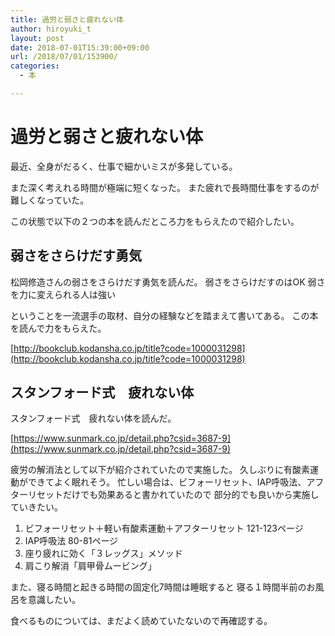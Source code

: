 ```yaml
---
title: 過労と弱さと疲れない体
author: hiroyuki_t
layout: post
date: 2018-07-01T15:39:00+09:00
url: /2018/07/01/153900/
categories:
  - 本

---
```


# 過労と弱さと疲れない体

最近、全身がだるく、仕事で細かいミスが多発している。

また深く考えれる時間が極端に短くなった。
また疲れで長時間仕事をするのが難しくなっていた。

この状態で以下の２つの本を読んだところ力をもらえたので紹介したい。


## 弱さをさらけだす勇気
松岡修造さんの弱さをさらけだす勇気を読んだ。
弱さをさらけだすのはOK
弱さを力に変えられる人は強い

ということを一流選手の取材、自分の経験などを踏まえて書いてある。
この本を読んで力をもらえた。

[http://bookclub.kodansha.co.jp/title?code=1000031298](http://bookclub.kodansha.co.jp/title?code=1000031298)
## スタンフォード式　疲れない体
スタンフォード式　疲れない体を読んだ。

[https://www.sunmark.co.jp/detail.php?csid=3687-9](https://www.sunmark.co.jp/detail.php?csid=3687-9)

疲労の解消法として以下が紹介されていたので実施した。
久しぶりに有酸素運動ができてよく眠れそう。
忙しい場合は、ビフォーリセット、IAP呼吸法、アフターリセットだけでも効果あると書かれていたので
部分的でも良いから実施していきたい。

1. ビフォーリセット＋軽い有酸素運動＋アフターリセット 121-123ページ
2. IAP呼吸法 80-81ページ
3. 座り疲れに効く「３レッグス」メソッド
4. 肩こり解消「肩甲骨ムービング」


また、寝る時間と起きる時間の固定化7時間は睡眠すると
寝る１時間半前のお風呂を意識したい。

食べるものについては、まだよく読めていたないので再確認する。











